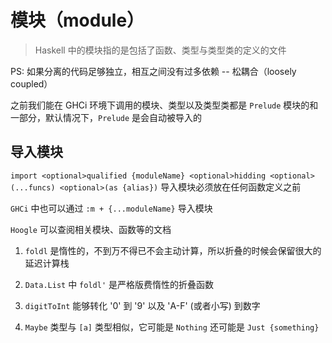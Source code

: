 # 模块（module）

> Haskell 中的模块指的是包括了函数、类型与类型类的定义的文件

PS: 如果分离的代码足够独立，相互之间没有过多依赖 -- 松耦合（loosely coupled）

之前我们能在 GHCi 环境下调用的模块、类型以及类型类都是 `Prelude` 模块的和一部分，默认情况下，`Prelude` 是会自动被导入的

## 导入模块

`import <optional>qualified {moduleName} <optional>hidding <optional>(...funcs) <optional>(as {alias})` 导入模块必须放在任何函数定义之前

`GHCi` 中也可以通过 `:m + {...moduleName}` 导入模块

`Hoogle` 可以查阅相关模块、函数等的文档


1. `foldl` 是惰性的，不到万不得已不会主动计算，所以折叠的时候会保留很大的延迟计算栈

2. `Data.List` 中 `foldl'` 是严格版费惰性的折叠函数

3. `digitToInt` 能够转化 '0' 到 '9' 以及 'A-F' (或者小写) 到数字

4. `Maybe` 类型与 `[a]` 类型相似，它可能是 `Nothing` 还可能是 `Just {something}`

